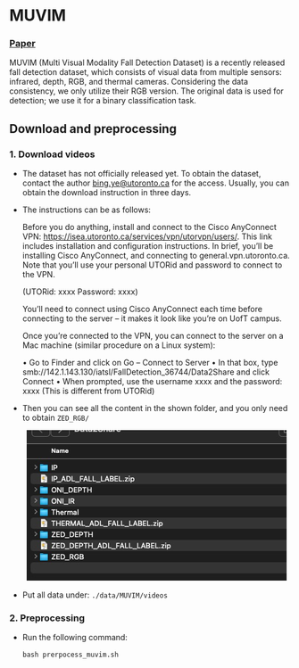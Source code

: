 # MUVIM

### [Paper](https://arxiv.org/pdf/2206.12740.pdf)

MUVIM  (Multi Visual Modality Fall Detection Dataset) is a recently released fall detection dataset, which consists of visual data from multiple sensors: infrared, depth, RGB, and thermal cameras. Considering the data consistency, we only utilize their RGB version. The original data is used for detection; we use it for a binary classification task.

## Download and preprocessing

### 1. Download videos

- The dataset has not officially released yet. To obtain the dataset, contact the author bing.ye@utoronto.ca for the access. Usually, you can obtain the download instruction in three days. 

- The instructions can be as follows:

    Before you do anything, install and connect to the Cisco AnyConnect VPN:  https://isea.utoronto.ca/services/vpn/utorvpn/users/.  This link includes installation and configuration instructions.  In brief, you’ll be installing Cisco AnyConnect, and connecting to general.vpn.utoronto.ca.  Note that you’ll use your personal UTORid and password to connect to the VPN. 

    (UTORid: xxxx    Password: xxxx)

    You’ll need to connect using Cisco AnyConnect each time before connecting to the server – it makes it look like you’re on UofT campus.
    
    Once you’re connected to the VPN, you can connect to the server on a Mac machine (similar procedure on a Linux system):
    
    • Go to Finder and click on Go – Connect to Server
    • In that box, type smb://142.1.143.130/iatsl/FallDetection_36744/Data2Share and click Connect
    • When prompted, use the username xxxx and the password:  xxxx (This is different from UTORid)

- Then you can see all the content in the shown folder, and you only need to obtain `ZED_RGB/`

    <div align="center">
        <img src="folder.jpeg">
    </div>

- Put all data under:  `./data/MUVIM/videos`

### 2. Preprocessing

- Run the following command: 
    ```
    bash prerpocess_muvim.sh
    ```

